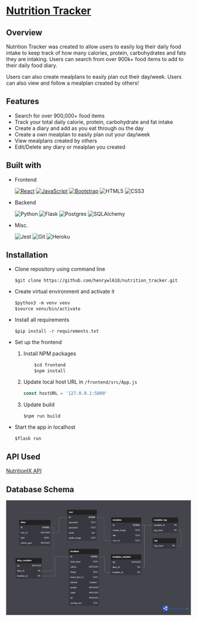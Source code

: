 # **[Nutrition Tracker][App-Link]**

## **Overview**

Nutrition Tracker was created to allow users to easily log their daily food intake to keep track of how many calories, protein, carbohydrates and fats they are intaking. Users can search from over 900k+ food items to add to their daily food diary. 

Users can also create mealplans to easily plan out their day/week. Users can also view and follow a mealplan created by others!

## **Features**
- Search for over 900,000+ food items
- Track your total daily calorie, protein, carbohydrate and fat intake
- Create a diary and add as you eat through ou the day
- Create a own mealplan to easily plan out your day/week
- View mealplans created by others
- Edit/Delete any diary or mealplan you created

## **Built with**
* Frontend  
  
  [![React][React.js]][React-url] [![JavaScript]][Javascript-url] [![Bootstrap][Bootstrap.com]][Bootstrap-url] ![HTML5](https://img.shields.io/badge/html5-%23E34F26.svg?style=for-the-badge&logo=html5&logoColor=white) ![CSS3](https://img.shields.io/badge/css3-%231572B6.svg?style=for-the-badge&logo=css3&logoColor=white)
* Backend  
  
  ![Python](https://img.shields.io/badge/python-3670A0?style=for-the-badge&logo=python&logoColor=ffdd54)
  ![Flask](https://img.shields.io/badge/flask-%23000.svg?style=for-the-badge&logo=flask&logoColor=white)
  ![Postgres](https://img.shields.io/badge/postgres-%23316192.svg?style=for-the-badge&logo=postgresql&logoColor=white)
  ![SQLAlchemy](https://img.shields.io/badge/-SQLAlchemy-red?style=for-the-badge)

* Misc. 
  
  ![Jest](https://img.shields.io/badge/-jest-%23C21325?style=for-the-badge&logo=jest&logoColor=white)
  ![Git](https://img.shields.io/badge/git-%23F05033.svg?style=for-the-badge&logo=git&logoColor=white)
  ![Heroku](https://img.shields.io/badge/heroku-%23430098.svg?style=for-the-badge&logo=heroku&logoColor=white)
  



## **Installation**

- Clone repository using command line
  
    ```terminal
    $git clone https://github.com/henrywl618/nutrition_tracker.git
    ```

- Create virtual environment and activate it

    ```terminal
    $python3 -m venv venv
    $source venv/bin/activate
    ```

- Install all requirements

    ```terminal
    $pip install -r requirements.txt
    ```
- Set up the frontend
    1. Install NPM packages
        ```terminal
            $cd frontend
            $npm install
        ```
    2. Update local host URL in `/frontend/src/App.js`
        ```js
        const hostURL = '127.0.0.1:5000'
        ```
    3. Update build
        ```
        $npm run build
        ```
- Start the app in localhost

    ```terminal
    $flask run
    ```
## **API Used**

[NutritionIX API](https://developer.nutritionix.com/docs/v2)

## **Database Schema**

![database_schema](./static/database_schema.png)

<!-- MARKDOWN LINKS & IMAGES -->
<!-- https://www.markdownguide.org/basic-syntax/#reference-style-links -->
[App-Link]: https://nutrition-tracker00.herokuapp.com/
[React.js]: https://img.shields.io/badge/React-20232A?style=for-the-badge&logo=react&logoColor=61DAFB
[React-url]: https://reactjs.org/
[Bootstrap.com]: https://img.shields.io/badge/Bootstrap-563D7C?style=for-the-badge&logo=bootstrap&logoColor=white
[Bootstrap-url]: https://getbootstrap.com
[JavaScript]:https://img.shields.io/badge/javascript-%23323330.svg?style=for-the-badge&logo=javascript&logoColor=%23F7DF1E
[JavaScript-url]:https://developer.mozilla.org/en-US/docs/Web/JavaScript


